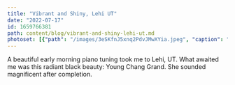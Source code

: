 ```yaml
---
title: "Vibrant and Shiny, Lehi UT"
date: "2022-07-17"
id: 1659766381
path: content/blog/vibrant-and-shiny-lehi-ut.md
photoset: [{"path": "/images/3eSKfnJ5xnq2PdvJMwXYia.jpeg", "caption": "", "thumbnail": "True"}]
---
```

A beautiful early morning piano tuning took me to Lehi, UT. What awaited me was this radiant black beauty: Young Chang Grand. She sounded magnificent after completion.